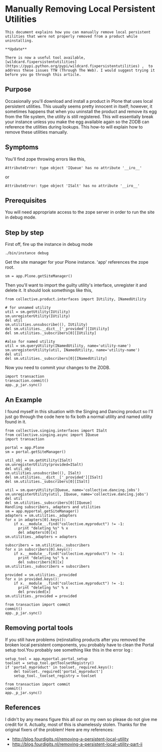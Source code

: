 # Manually Removing Local Persistent Utilities

```{admonition} Description
This document explains how you can manually remove local persistent utilities that were not properly removed from a product while uninstalling.
```

```{note}
**Update**

There is now a useful tool available, [wildcard.fixpersistentutilities](https://pypi.python.org/pypi/wildcard.fixpersistentutilities) ,  to address these issues TTW (Through The Web). I would suggest trying it before you go through this article.
```

## Purpose

Occasionally you'll download and install a product in Plone that uses local persistent utilities.
This usually seems pretty innocent in itself; however, it sometimes happens that when you uninstall the product and remove its egg from the file system, the utility is still registered.
This will essentially break your instance unless you make the egg available again so the ZODB can reference the utilities during lookups.
This how-to will explain how to remove these utilities manually.

## Symptoms

You'll find zope throwing errors like this,

```console
AttributeError: type object 'IQueue' has no attribute '__iro__'
```

or

```console
AttributeError: type object 'ISalt' has no attribute '__iro__'
```

## Prerequisites

You will need appropriate access to the zope server in order to run the site in debug mode.

## Step by step

First off, fire up the instance in debug mode

```console
./bin/instance debug
```

Get the site manager for your Plone instance. 'app' references the zope root.

```console
sm = app.Plone.getSiteManager()
```

Then you'll want to import the guilty utility's interface, unregister it and delete it. It should look somethings like this,

```console
from collective.product.interfaces import IUtility, INamedUtility

# for unnamed utility
util = sm.getUtility(IUtility)
sm.unregisterUtility(IUtility)
del util
sm.utilities.unsubscribe((), IUtility)
del sm.utilities.__dict__['_provided'][IUtility]
del sm.utilities._subscribers[0][IUtility]

#also for named utility
util = sm.queryUtility(INamedUtility, name='utility-name')
sm.unregisterUtility(util, INamedUtility, name='utility-name')
del util
del sm.utilities._subscribers[0][INamedUtility]
```

Now you need to commit your changes to the ZODB.

```console
import transaction
transaction.commit()
app._p_jar.sync()
```

## An Example

I found myself in this situation with the Singing and Dancing product so I'll just go through the code here to fix both a normal utility and named utility found in it.

```console
from collective.singing.interfaces import ISalt
from collective.singing.async import IQueue
import transaction

portal = app.Plone
sm = portal.getSiteManager()

util_obj = sm.getUtility(ISalt)
sm.unregisterUtility(provided=ISalt)
del util_obj
sm.utilities.unsubscribe((), ISalt)
del sm.utilities.__dict__['_provided'][ISalt]
del sm.utilities._subscribers[0][ISalt]

util = sm.queryUtility(IQueue, name='collective.dancing.jobs')
sm.unregisterUtility(util, IQueue, name='collective.dancing.jobs')
del util
del sm.utilities._subscribers[0][IQueue]
Handling subscribers, adapters and utilities
sm = app.myportal.getSiteManager()
adapters = sm.utilities._adapters
for x in adapters[0].keys():
    if x.__module__.find("collective.myproduct") != -1:
      print "deleting %s" % x
      del adapters[0][x]
sm.utilities._adapters = adapters

subscribers = sm.utilities._subscribers
for x in subscribers[0].keys():
    if x.__module__.find("collective.myproduct") != -1:
      print "deleting %s" % x
      del subscribers[0][x]
sm.utilities._subscribers = subscribers

provided = sm.utilities._provided
for x in provided.keys():
    if x.__module__.find("collective.myproduct") != -1:
      print "deleting %s" % x
      del provided[x]
sm.utilities._provided = provided

from transaction import commit
commit()
app._p_jar.sync()
```

## Removing portal tools

If you still have problems (re)installing products after you removed the broken local persistent components, you probably have to clean the Portal setup tool.You probably see something like this in the error log :

```console
setup_tool = app.myportal.portal_setup
toolset = setup_tool.getToolsetRegistry()
if 'portal_myproduct' in toolset._required.keys():
    del toolset._required['portal_myproduct']
    setup_tool._toolset_registry = toolset

from transaction import commit
commit()
app._p_jar.sync()
```

## References

I didn't by any means figure this all our on my own so please do not give me credit for it. Actually, most of this is shamelessly stolen. Thanks for the original fixers of the problem! Here are my references:

- <http://blog.fourdigits.nl/removing-a-persistent-local-utility>
- <http://blog.fourdigits.nl/removing-a-persistent-local-utility-part-ii>
